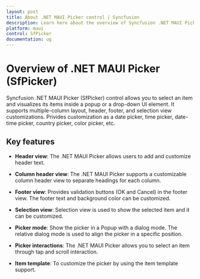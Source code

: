 ```yaml
---
layout: post
title: About .NET MAUI Picker control | Syncfusion
description: Learn here about the overview of Syncfusion .NET MAUI Picker (SfPicker) control, its basic features, and picker functionalities.
platform: maui
control: SfPicker
documentation: ug
---
```


# Overview of .NET MAUI Picker (SfPicker)

Syncfusion .NET MAUI Picker (SfPicker) control allows you to select an item and visualizes its items inside a popup or a drop-down UI element. It supports multiple-column layout, header, footer, and selection view customizations. Privides customization as a date picker, time picker, date-time picker, country picker, color picker, etc.

## Key features

* **Header view**: The .NET MAUI Picker allows users to add and customize header text.

* **Column header view**: The .NET MAUI Picker supports a customizable column header view to separate headings for each column.

* **Footer view**: Provides validation buttons (OK and Cancel) in the footer view. The footer text and background color can be customized.

* **Selection view**: Selection view is used to show the selected item and it can be customized.

* **Picker mode**: Show the picker in a Popup with a dialog mode. The relative dialog mode is used to align the picker in a specific position.

* **Picker interactions**: The .NET MAUI Picker allows you to select an item through tap and scroll interaction.

* **Item template**: To customize the picker by using the item template support.